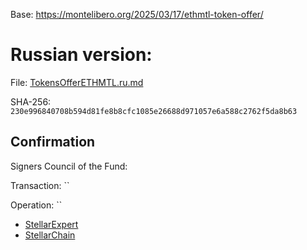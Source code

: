 Base: https://montelibero.org/2025/03/17/ethmtl-token-offer/

Russian version:
================

File: [TokensOfferETHMTL.ru.md](TokensOfferETHMTL.ru.md)

SHA-256: `230e996840708b594d81fe8b8cfc1085e26688d971057e6a588c2762f5da8b63`

Confirmation
------------

Signers Council of the Fund:

Transaction: ``

Operation: ``

- [StellarExpert](https://stellar.expert/explorer/public/tx/)
- [StellarChain](https://stellarchain.io/operations/)

